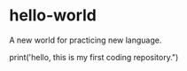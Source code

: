 # hello-world
A new world for practicing new language.

print('hello, this is my first coding repository.")
